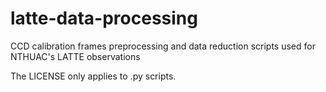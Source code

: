 # latte-data-processing
CCD calibration frames preprocessing and data reduction scripts used for NTHUAC's LATTE observations

The LICENSE only applies to .py scripts.
